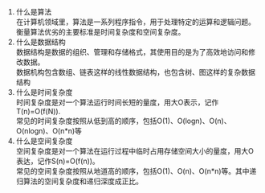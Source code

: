 1. 什么是算法<br>
    在计算机领域里，算法是一系列程序指令，用于处理特定的运算和逻辑问题。<br>
    衡量算法优劣的主要标准是时间复杂度和空间复杂度。
2. 什么是数据结构<br>
    数据结构是数据的组织、管理和存储格式，其使用目的是为了高效地访问和修改数据。<br>
    数据机构包含数组、链表这样的线性数据结构，也包含树、图这样的复杂数据结构<br>
3. 什么是时间复杂度<br>
    时间复杂度是对一个算法运行时间长短的量度，用大O表示，记作T(n)=O(f(N)).<br>
    常见的时间复杂度按照从低到高的顺序，包括O(1)、O(logn)、O(n)、O(nlogn)、O(n*n)等
4. 什么是空间复杂度<br>
    空间复杂度是对一个算法在运行过程中临时占用存储空间大小的量度，用大O表达，记作S(n)=O(f(n))。<br>
    常见的空间复杂度按照从地道高的顺序，包括O(1)、O(n)、O(n*n)等。其中递归算法的空间复杂度和递归深度成正比。
    

    
    
